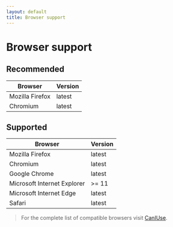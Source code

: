 ```yaml
---
layout: default
title: Browser support
---
```


# Browser support

## Recommended

| Browser                  | Version 
| ------------------------ | ------- 
| Mozilla Firefox          | latest  
| Chromium                 | latest  


## Supported

| Browser                      | Version 
| ---------------------------- | ------- 
| Mozilla Firefox              | latest  
| Chromium                     | latest
| Google Chrome                | latest
| Microsoft Internet Explorer  | >= 11  
| Microsoft Internet Edge      | latest
| Safari                       | latest


> For the complete list of compatible browsers visit [CanIUse](http://caniuse.com/#feat=mutationobserver).
